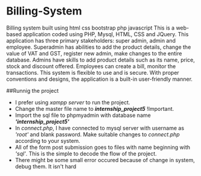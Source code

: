 # Billing-System
Billing system built using html css bootstrap php javascript
This is a web-based application coded using PHP, Mysql, HTML, CSS and JQuery. This application has three primary stakeholders: super admin, admin and employee. Superadmin has abilities to add the product details, change the value of VAT and GST, register new admin, make changes to the entire database. Admins have skills to add product details such as its name, price, stock and discount offered. Employees can create a bill, monitor the transactions. This system is flexible to use and is secure. With proper conventions and designs, the application is a built-in user-friendly manner.

##Runnig the project

<ul>
<li>I prefer using <i>xampp server</i> to run the project.</li>
<li>Change the master file name to <b><i>internship_project5</i></b> !Important. </li>
<li>Import the sql file to phpmyadmin with database name <b><i>'internship_project5'</i></b></li>

<li>In <i>connect.php</i>, I have connected to mysql server with username as <i>'root'</i> and blank password. Make suitable changes to <i>connect.php</i> according to your system.</li>
<li>All of the form post submission goes to files with name beginning with <i>'sql'</i>. This is the simple to decode the flow of the project. </li>
<li>There might be some small error occured because of change in system, debug them. It isn't hard</li>
</ul>
